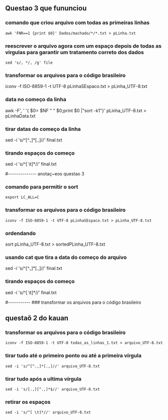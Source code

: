 ## Questao 3 que fununciou

### comando que criou arquivo com todas as primeiras linhas
```
awk 'FNR==1 {print $0}' Dados/machado/*/*.txt > pLinha.txt
```

### reescrever o arquivo agora com um espaço depois de todas as virgulas para garantir um tratamento correto dos dados

```
sed 's/, */, /g' file
```

### transformar os arquivos para o código brasileiro
iconv -f ISO-8859-1 -t UTF-8 pLinhaSEspaco.txt > pLinha_UTF-8.txt

### data no começo da linha
awk -F', ' '{ $0= $NF " " $0;print $0 |"sort -k1"}' pLinha_UTF-8.txt > pLinhaData.txt

### tirar datas do começo da linha
sed -i 's/^[^.,]*[.,]//' final.txt

### tirando espaços do começo
sed -i 's/^[ \t]*//' final.txt

#--------------
anotaç~eos questao 3

### comando para permitir o sort

```
export LC_ALL=C
```

### transformar os arquivos para o código brasileiro
`iconv -f ISO-8859-1 -t UTF-8 pLinhaSEspaco.txt > pLinha_UTF-8.txt`

### ordendando
sort pLinha_UTF-8.txt > sortedPLinha_UTF-8.txt

### usando cat que tira a data do começo do arquivo
sed -i 's/^[^.,]*[.,]//' final.txt

### tirando espaços do começo
sed -i 's/^[ \t]*//' final.txt

#----------- ### transformar os arquivos para o código brasileiro

## questaõ 2 do kauan

### transformar os arquivos para o código brasileiro
`iconv -f ISO-8859-1 -t UTF-8 todas_as_linhas_1.txt > arquivo_UTF-8.txt`

### tirar tudo até o primeiro ponto ou até a primeira vírgula
`sed -i 's/^[^.,]*[.,]//' arquivo_UTF-8.txt`

### tirar tudo após a ultima vírgula
`sed -i 's/[.,][^.,]*$//' arquivo_UTF-8.txt`

### retirar os espaços
`sed -i 's/^[ \t]*//' arquivo_UTF-8.txt`